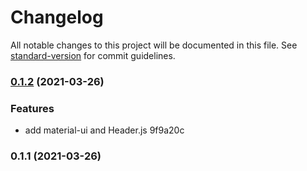 # Changelog

All notable changes to this project will be documented in this file. See [standard-version](https://github.com/conventional-changelog/standard-version) for commit guidelines.

### [0.1.2](///compare/v0.1.1...v0.1.2) (2021-03-26)


### Features

* add material-ui and Header.js 9f9a20c

### 0.1.1 (2021-03-26)
